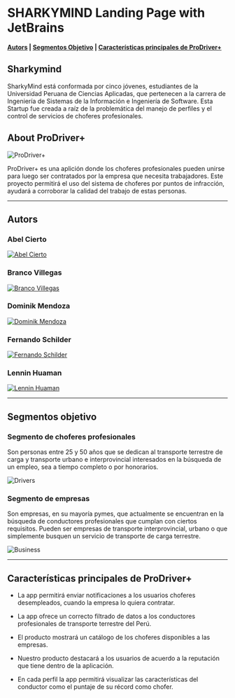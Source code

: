 # SHARKYMIND Landing Page with JetBrains

**[Autors](#autors) | [Segmentos Objetivo](#segmentos-objetivo) | [Características principales de ProDriver+](#características-principales-de-prodriver)**

## Sharkymind

SharkyMind está conformada por cinco jóvenes, estudiantes de la Universidad Peruana de Ciencias Aplicadas, que pertenecen a la carrera de Ingeniería de Sistemas de la Información e Ingeniería de Software. Esta Startup fue creada a raíz de la problemática del manejo de perfiles y el control de servicios de choferes profesionales.

## About ProDriver+

![ProDriver+](https://github.com/DominikMendoza/css-learning/blob/main/autors/logoprodriver.png)

ProDriver+ es una aplición donde los choferes profesionales pueden unirse para luego ser contratados por la empresa que necesita trabajadores. Este proyecto permitirá el uso del sistema de choferes por puntos de infracción, ayudará a corroborar la calidad del trabajo de estas personas.

---

## Autors

### Abel Cierto
[![Abel Cierto](https://github.com/SharkyMind-upc-pre-202201-si385-si41/sharky-mind-project-landing-page/blob/master/public/assets/images/AbelCierto.png)](https://www.linkedin.com/in/abel-cierto-espiritu-b0140820b/) 

### Branco Villegas
[![Branco Villegas](https://github.com/SharkyMind-upc-pre-202201-si385-si41/sharky-mind-project-landing-page/blob/master/public/assets/images/BrancoVillegas.png)](https://www.linkedin.com/in/dominik-mendoza-ramos-91496a224/) 

### Dominik Mendoza
[![Dominik Mendoza](https://github.com/SharkyMind-upc-pre-202201-si385-si41/sharky-mind-project-landing-page/blob/master/public/assets/images/DominikMendoza.png)](https://www.linkedin.com/in/dominik-mendoza-ramos-91496a224/) 

### Fernando Schilder
[![Fernando Schilder](https://github.com/SharkyMind-upc-pre-202201-si385-si41/sharky-mind-project-landing-page/blob/master/public/assets/images/FernandoSchilder.png)](https://www.linkedin.com/in/dominik-mendoza-ramos-91496a224/) 

### Lennin Huaman
[![Lennin Huaman](https://github.com/SharkyMind-upc-pre-202201-si385-si41/sharky-mind-project-landing-page/blob/master/public/assets/images/LenninHuaman.png)](https://www.linkedin.com/in/lennin-huaman-b05210242/) 

---

## Segmentos objetivo

### Segmento de choferes profesionales
Son personas entre 25 y 50 años que se dedican al transporte terrestre de carga y transporte urbano e interprovincial interesados en la búsqueda de un empleo, sea a tiempo completo o por honorarios.

![Drivers](https://github.com/DominikMendoza/css-learning/blob/main/autors/chofer.png)

### Segmento de empresas
Son empresas, en su mayoría pymes, que actualmente se encuentran en la búsqueda de conductores profesionales que cumplan con ciertos requisitos. Pueden ser empresas de transporte interprovincial, urbano o que simplemente busquen un servicio de transporte de carga terrestre.

![Business](https://github.com/DominikMendoza/css-learning/blob/main/autors/meeting.png)

---
## Características principales de ProDriver+

- La app permitirá enviar notificaciones a los usuarios choferes desempleados, cuando la empresa lo quiera contratar.

- La app ofrece un correcto filtrado de datos a los conductores profesionales de transporte terrestre del Perú.

- El producto mostrará un catálogo de los choferes disponibles a las empresas.

- Nuestro producto destacará a los usuarios de acuerdo a la reputación que tiene dentro de la aplicación.

- En cada perfil la app permitirá visualizar las características del conductor como el puntaje de su récord como chofer.
